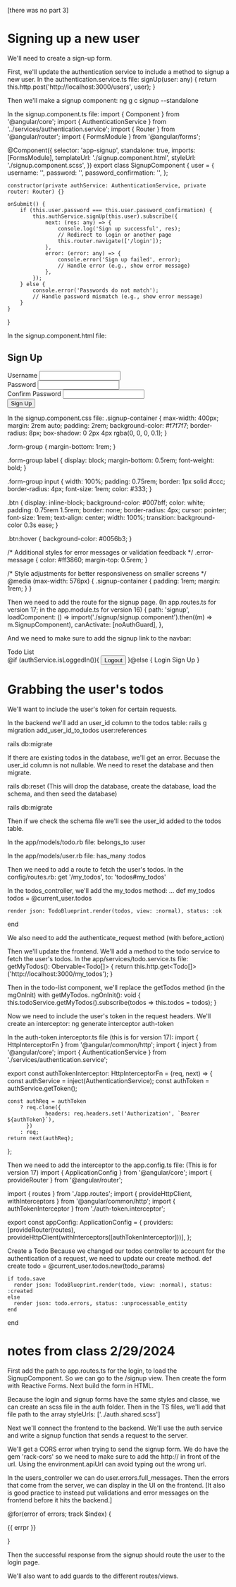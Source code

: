 [there was no part 3]

# Signing up a new user
We'll need to create a sign-up form.

First, we'll update the authentication service to include a method to signup a new user.
In the authentication.service.ts file:
	signUp(user: any) {
		return this.http.post('http://localhost:3000/users', user);
	}

Then we'll make a signup component:
ng g c signup --standalone

In the signup.component.ts file:
import { Component } from '@angular/core';
import { AuthenticationService } from '../services/authentication.service';
import { Router } from '@angular/router';
import { FormsModule } from '@angular/forms';

@Component({
	selector: 'app-signup',
	standalone: true,
	imports: [FormsModule],
	templateUrl: './signup.component.html',
	styleUrl: './signup.component.scss',
})
export class SignupComponent {
	user = {
		username: '',
		password: '',
		password_confirmation: '',
	};

	constructor(private authService: AuthenticationService, private router: Router) {}

	onSubmit() {
		if (this.user.password === this.user.password_confirmation) {
			this.authService.signUp(this.user).subscribe({
				next: (res: any) => {
					console.log('Sign up successful', res);
					// Redirect to login or another page
					this.router.navigate(['/login']);
				},
				error: (error: any) => {
					console.error('Sign up failed', error);
					// Handle error (e.g., show error message)
				},
			});
		} else {
			console.error('Passwords do not match');
			// Handle password mismatch (e.g., show error message)
		}
	}
}

In the signup.component.html file:
<div class="signup-container">
	<h2>Sign Up</h2>
	<form (ngSubmit)="onSubmit()" #signupForm="ngForm">
		<div class="form-group">
			<label for="username">Username</label>
			<input type="text" id="username" [(ngModel)]="user.username" name="username" required />
		</div>
		<div class="form-group">
			<label for="password">Password</label>
			<input type="password" id="password" [(ngModel)]="user.password" name="password" required />
		</div>
		<div class="form-group">
			<label for="password_confirmation">Confirm Password</label>
			<input
				type="password"
				id="password_confirmation"
				[(ngModel)]="user.password_confirmation"
				name="password_confirmation"
				required
			/>
		</div>
		<button type="submit" class="btn" [disabled]="!signupForm.valid">Sign Up</button>
	</form>
</div>

In the signup.component.css file:
.signup-container {
	max-width: 400px;
	margin: 2rem auto;
	padding: 2rem;
	background-color: #f7f7f7;
	border-radius: 8px;
	box-shadow: 0 2px 4px rgba(0, 0, 0, 0.1);
}

.form-group {
	margin-bottom: 1rem;
}

.form-group label {
	display: block;
	margin-bottom: 0.5rem;
	font-weight: bold;
}

.form-group input {
	width: 100%;
	padding: 0.75rem;
	border: 1px solid #ccc;
	border-radius: 4px;
	font-size: 1rem;
	color: #333;
}

.btn {
	display: inline-block;
	background-color: #007bff;
	color: white;
	padding: 0.75rem 1.5rem;
	border: none;
	border-radius: 4px;
	cursor: pointer;
	font-size: 1rem;
	text-align: center;
	width: 100%;
	transition: background-color 0.3s ease;
}

.btn:hover {
	background-color: #0056b3;
}

/* Additional styles for error messages or validation feedback */
.error-message {
	color: #ff3860;
	margin-top: 0.5rem;
}

/* Style adjustments for better responsiveness on smaller screens */
@media (max-width: 576px) {
	.signup-container {
		padding: 1rem;
		margin: 1rem;
	}
}

Then we need to add the route for the signup page.
(In app.routes.ts for version 17; in the app.module.ts for version 16)
	{
		path: 'signup',
		loadComponent: () => import('./signup/signup.component').then((m) => m.SignupComponent),
		canActivate: [noAuthGuard],
	},

And we need to make sure to add the signup link to the navbar:
<nav class="stellar-navbar">
	<div class="brand-name">
		<a routerLink="/">Todo List</a>
	</div>
	<div class="nav-links">
		@if (authService.isLoggedIn()){
		<button (click)="logout()">Logout</button>
		}@else {
		<a routerLink="/login">Login</a>
		<a routerLink="/signup">Sign Up</a>
		}
	</div>
</nav>


# Grabbing the user's todos

We'll want to include the user's token for certain requests. 

In the backend we'll add an user_id column to the todos table:
rails g migration add_user_id_to_todos user:references

rails db:migrate

If there are existing todos in the database, we'll get an error. Becuase the user_id column is not nullable.
We need to reset the database and then migrate.

rails db:reset
(This will drop the database, create the database, load the schema, and then seed the database)

rails db:migrate

Then if we check the schema file we'll see the user_id added to the todos table.

In the app/models/todo.rb file:
belongs_to :user

In the app/models/user.rb file:
has_many :todos

Then we need to add a route to fetch the user's todos.
In the config/routes.rb:
get '/my_todos', to: 'todos#my_todos'

In the todos_controller, we'll add the my_todos method:
...
def my_todos
    todos = @current_user.todos

    render json: TodoBlueprint.render(todos, view: :normal), status: :ok
end

We also need to add the authenticate_request method (with before_action)


Then we'll update the frontend.
We'll add a method to the todo service to fetch the user's todos.
In the app/services/todo.service.ts file:
getMyTodos(): Obervable<Todo[]> {
    return this.http.get<Todo[]>('http://localhost:3000/my_todos');
}

Then in the todo-list component, we'll replace the getTodos method (in the mgOnInit) with getMyTodos.
ngOnInit(): void {
    this.todoService.getMyTodos().subscribe(todos => this.todos = todos);
}

Now we need to include the user's token in the request headers.
We'll create an interceptor:
ng generate interceptor auth-token

In the auth-token.interceptor.ts file (this is for version 17):
import { HttpInterceptorFn } from '@angular/common/http';
import { inject } from '@angular/core';
import { AuthenticationService } from './services/authentication.service';

export const authTokenInterceptor: HttpInterceptorFn = (req, next) => {
	const authService = inject(AuthenticationService);
	const authToken = authService.getToken();

	const authReq = authToken
		? req.clone({
				headers: req.headers.set('Authorization', `Bearer ${authToken}`),
		  })
		: req;
	return next(authReq);
};

Then we need to add the interceptor to the app.config.ts file:
(This is for version 17)
import { ApplicationConfig } from '@angular/core';
import { provideRouter } from '@angular/router';

import { routes } from './app.routes';
import { provideHttpClient, withInterceptors } from '@angular/common/http';
import { authTokenInterceptor } from './auth-token.interceptor';

export const appConfig: ApplicationConfig = {
	providers: [provideRouter(routes), provideHttpClient(withInterceptors([authTokenInterceptor]))],
};


Create a Todo
Because we changed our todos controller to account for the authentication of a request, we need to update our create method.
def create
    todo = @current_user.todos.new(todo_params)

    if todo.save
      render json: TodoBlueprint.render(todo, view: :normal), status: :created
    else
      render json: todo.errors, status: :unprocessable_entity
    end
  end


# notes from class 2/29/2024
First add the path to app.routes.ts for the login, to load the SignupComponent.
So we can go to the /signup view.
Then create the form with Reactive Forms.
Next build the form in HTML.

Because the login and signup forms have the same styles and classe, we can create an scss file in the auth folder.
Then in the TS files, we'll add that file path to the array
styleUrls: ['../auth.shared.scss']

Next we'll connect the frontend to the backend.
We'll use the auth service and write a signup function that sends a request to the server.

We'll get a CORS error when trying to send the signup form.
We do have the gem 'rack-cors' so we need to make sure to add the http:// in front of the url. Using the environment.apiUrl can avoid typing out the wrong url.

In the users_controller we can do user.errors.full_messages.
Then the errors that come from the server, we can display in the UI on the frontend.
[It also is good practice to instead put validations and error messages on the frontend before it hits the backend.]

@for(error of errors; track $index) {
	<p class="error">{{ errpr }}</p>
}

Then the successful response from the signup should route the user to the login page.

We'll also want to add guards to the different routes/views.
